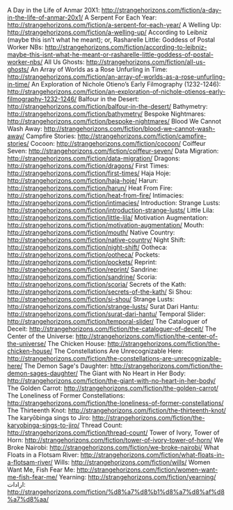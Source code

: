 A Day in the Life of Anmar 20X1: http://strangehorizons.com/fiction/a-day-in-the-life-of-anmar-20x1/
A Serpent For Each Year: http://strangehorizons.com/fiction/a-serpent-for-each-year/
A Welling Up: http://strangehorizons.com/fiction/a-welling-up/
According to Leibniz (maybe this isn’t what he meant); or, Rasharelle Little: Goddess of Postal Worker NBs: http://strangehorizons.com/fiction/according-to-leibniz-maybe-this-isnt-what-he-meant-or-rasharelle-little-goddess-of-postal-worker-nbs/
All Us Ghosts: http://strangehorizons.com/fiction/all-us-ghosts/
An Array of Worlds as a Rose Unfurling in Time: http://strangehorizons.com/fiction/an-array-of-worlds-as-a-rose-unfurling-in-time/
An Exploration of Nichole Otieno’s Early Filmography (1232-1246): http://strangehorizons.com/fiction/an-exploration-of-nichole-otienos-early-filmography-1232-1246/
Balfour in the Desert: http://strangehorizons.com/fiction/balfour-in-the-desert/
Bathymetry: http://strangehorizons.com/fiction/bathymetry/
Bespoke Nightmares: http://strangehorizons.com/fiction/bespoke-nightmares/
Blood We Cannot Wash Away: http://strangehorizons.com/fiction/blood-we-cannot-wash-away/
Campfire Stories: http://strangehorizons.com/fiction/campfire-stories/
Cocoon: http://strangehorizons.com/fiction/cocoon/
Coiffeur Seven: http://strangehorizons.com/fiction/coiffeur-seven/
Data Migration: http://strangehorizons.com/fiction/data-migration/
Dragons: http://strangehorizons.com/fiction/dragons/
First Times: http://strangehorizons.com/fiction/first-times/
Haja Hoje: http://strangehorizons.com/fiction/haja-hoje/
Harun: http://strangehorizons.com/fiction/harun/
Heat From Fire: http://strangehorizons.com/fiction/heat-from-fire/
Intimacies: http://strangehorizons.com/fiction/intimacies/
Introduction: Strange Lusts: http://strangehorizons.com/fiction/introduction-strange-lusts/
Little Lila: http://strangehorizons.com/fiction/little-lila/
Motivation Augmentation: http://strangehorizons.com/fiction/motivation-augmentation/
Mouth: http://strangehorizons.com/fiction/mouth/
Native Country: http://strangehorizons.com/fiction/native-country/
Night Shift: http://strangehorizons.com/fiction/night-shift/
Ootheca: http://strangehorizons.com/fiction/ootheca/
Pockets: http://strangehorizons.com/fiction/pockets/
Reprint: http://strangehorizons.com/fiction/reprint/
Sandrine: http://strangehorizons.com/fiction/sandrine/
Scoria: http://strangehorizons.com/fiction/scoria/
Secrets of the Kath: http://strangehorizons.com/fiction/secrets-of-the-kath/
Si Shou: http://strangehorizons.com/fiction/si-shou/
Strange Lusts: http://strangehorizons.com/fiction/strange-lusts/
Surat Dari Hantu: http://strangehorizons.com/fiction/surat-dari-hantu/
Temporal Slider: http://strangehorizons.com/fiction/temporal-slider/
The Cataloguer of Deceit: http://strangehorizons.com/fiction/the-cataloguer-of-deceit/
The Center of the Universe: http://strangehorizons.com/fiction/the-center-of-the-universe/
The Chicken House: http://strangehorizons.com/fiction/the-chicken-house/
The Constellations Are Unrecognizable Here: http://strangehorizons.com/fiction/the-constellations-are-unrecognizable-here/
The Demon Sage's Daughter: http://strangehorizons.com/fiction/the-demon-sages-daughter/
The Giant with No Heart in Her Body: http://strangehorizons.com/fiction/the-giant-with-no-heart-in-her-body/
The Golden Carrot: http://strangehorizons.com/fiction/the-golden-carrot/
The Loneliness of Former Constellations: http://strangehorizons.com/fiction/the-loneliness-of-former-constellations/
The Thirteenth Knot: http://strangehorizons.com/fiction/the-thirteenth-knot/
The karyōbinga sings to Jiro: http://strangehorizons.com/fiction/the-karyobinga-sings-to-jiro/
Thread Count: http://strangehorizons.com/fiction/thread-count/
Tower of Ivory, Tower of Horn: http://strangehorizons.com/fiction/tower-of-ivory-tower-of-horn/
We Broke Nairobi: http://strangehorizons.com/fiction/we-broke-nairobi/
What Floats in a Flotsam River: http://strangehorizons.com/fiction/what-floats-in-a-flotsam-river/
Wills: http://strangehorizons.com/fiction/wills/
Women Want Me, Fish Fear Me: http://strangehorizons.com/fiction/women-want-me-fish-fear-me/
Yearning: http://strangehorizons.com/fiction/yearning/
ارادات: http://strangehorizons.com/fiction/%d8%a7%d8%b1%d8%a7%d8%af%d8%a7%d8%aa/
